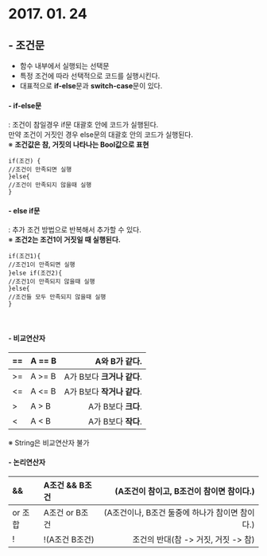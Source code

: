 # 2017. 01. 24

## - 조건문

- 함수 내부에서 실행되는 선택문
- 특정 조건에 따라 선택적으로 코드를 실행시킨다.
- 대표적으로 **if-else**문과 **switch-case**문이 있다.

#### - if-else문

: 조건이 참일경우 if문 대괄호 안에 코드가 실행된다.<br>
만약 조건이 거짓인 경우 else문의 대괄호 안의 코드가 실행된다.<br>
※ **조건값은 참, 거짓의 나타나는 Bool값으로 표현**

	if(조건) {
	//조건이 만족되면 실행
	}else{
	//조건이 만족되지 않을때 실행
	}
	
#### - else if문

: 추가 조건 방법으로 반복해서 추가할 수 있다.<br>
※ **조건2는 조건1이 거짓일 때 실행된다.**

	if(조건1){
	//조건1이 만족되면 실행
	}else if(조건2){
	//조건1이 만족되지 않을때 실행
	}else{
	//조건들 모두 만족되지 않을때 실행
	}

<br>	

#### - 비교연산자

|==| A == B| A와 B가 **같다**.|
|:---| :---| ---:|
|>=| A >= B| A가 B보다 **크거나 같다**.|
|<=| A <= B| A가 B보다 **작거나 같다**.|
|>|  A > B|  A가 B보다 **크다**.|
| <|  A < B|  A가 B보다 **작다**.|

※ String은 비교연산자 불가

#### - 논리연산자

|&&| A조건 && B조건| (A조건이 참이고, B조건이 참이면 참이다.)
|:---| :---| ---:|
|or 조합| A조건 or B조건| (A조건이나, B조건 둘중에 하나가 참이면 참이다.)|
|!| !(A조건  B조건)| 조건의 반대(참 -> 거짓, 거짓 -> 참)|